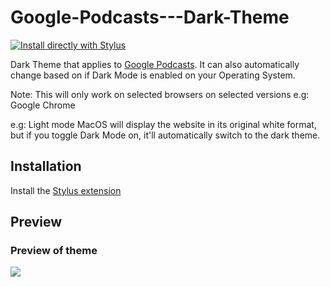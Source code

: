 # Google-Podcasts---Dark-Theme

[![Install directly with Stylus](https://userstyles.org/styles/179958/google-podcasts-dark-theme)](https://userstyles.org/styles/179958/google-podcasts-dark-theme)

Dark Theme that applies to [Google Podcasts](https://podcasts.google.com/).
It can also automatically change based on if Dark Mode is enabled on your Operating System.

Note: This will only work on selected browsers on selected versions e.g: Google Chrome

e.g: Light mode MacOS will display the website in its original white format, but if you toggle Dark Mode on, it'll automatically switch to the dark theme.

## Installation
Install the [Stylus extension](https://add0n.com/stylus.html)

## Preview
### Preview of theme
![](https://userstyles.org/style_screenshots/179958_additional_35494.jpeg?r=1581522997)
